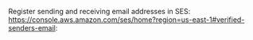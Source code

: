 Register sending and receiving email addresses in SES: https://console.aws.amazon.com/ses/home?region=us-east-1#verified-senders-email: